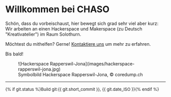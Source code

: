 # Willkommen bei CHASO

Schön, dass du vorbeischaust, hier bewegt sich grad sehr viel aber kurz: Wir arbeiten an einen Hackerspace und Makerspace (zu Deutsch "Kreativatelier") im Raum Solothurn.

Möchtest du mithelfen? Gerne! [Kontaktiere uns](./kontakt) um mehr zu erfahren.

Bis bald!

<figure markdown>
![Hackerspace Rapperswil-Jona](images/hackerspace-rapperswil-jona.jpg)
 <figcaption>Symbolbild Hackerspace Rapperswil-Jona, &copy; coredump.ch</figcaption>
</figure>


---
<span style="font-size: small">
{% if git.status %}Build git:{{ git.short_commit }}, {{ git.date_ISO }}{% endif %}
</span>
